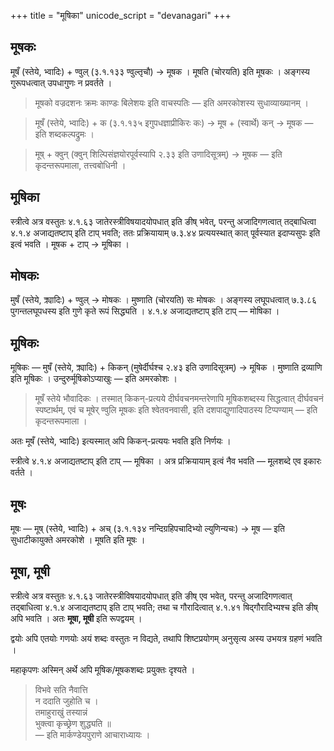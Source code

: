+++
title = "मूषिका"
unicode_script = "devanagari"
+++

## मूषकः
मूषँ (स्तेये, भ्वादिः) + ण्वुल् (३.१.१३३ ण्वुल्तृचौ) →‌ मूषक । मूषति (चोरयति) इति मूषकः । अङ्गस्य गुरूपधत्वात् उपधागुणः न प्रवर्तते ।  
  
> मूषको वज्रदशनः क्रमः काण्डः बिलेशयः इति वाचस्पतिः — इति अमरकोशस्य सुधाव्याख्यानम् ।

> मूषँ (स्तेये, भ्वादिः) + क (३.१.१३५ इगुपधज्ञाप्रीकिरः कः) → मूष + (स्वार्थे) कन् → मूषक — इति शब्दकल्पद्रुमः ।

> मूष् + क्वुन् (क्वुन् शिल्पिसंज्ञयोरपूर्वस्यापि २.३३ इति उणादिसूत्रम्) →‌ मूषक — इति कृदन्तरूपमाला, तत्त्वबोधिनी ।

## मूषिका
स्त्रीत्वे अत्र वस्तुतः ४.१.६३ जातेरस्त्रीविषयादयोपधात् इति ङीष् भवेत्, परन्तु अजादिगणत्वात् तद्बाधित्वा ४.१.४ अजाद्यतष्टाप् इति टाप् भवति; ततः प्रक्रियायाम् ७.३.४४ प्रत्ययस्थात् कात् पूर्वस्यात इदाप्यसुपः इति इत्वं भवति । मूषक + टाप् → मूषिका  ।  

## मोषकः 
मुषँ (स्तेये, क्र्यादिः) + ण्वुल् → मोषकः । मुष्णाति (चोरयति) सः मोषकः । अङ्गस्य लघूपधत्वात् ७.३.८६ पुगन्तलघूपधस्य इति गुणे कृते रूपं सिद्ध्यति ।  ४.१.४ अजाद्यतष्टाप् इति टाप् — मोषिका ।

## मूषिकः
मूषिकः — मुषँ (स्तेये, क्र्यादिः) + किकन् (मुषेर्दीर्घश्च २.४३ इति उणादिसूत्रम्) → मूषिक । मुष्णाति द्रव्याणि इति मूषिकः । उन्दुरुर्मूषिकोऽप्याखुः — इति अमरकोशः ।

> मूषँ स्तेये भौवादिकः । तस्मात् किकन्-प्रत्यये दीर्घवचनमन्तरेणापि मूषिकशब्दस्य सिद्धत्वात् दीर्घवचनं स्पष्टार्थम्, एवं च मूषेर् ण्वुलि मूषकः इति श्वेतवनवासी, इति दशपाद्युणादिपाठस्य टिप्पण्याम्  — इति कृदन्तरूपमाला  । 

अतः मूषँ (स्तेये, भ्वादिः) इत्यस्मात् अपि किकन्-प्रत्ययः भवति इति निर्णयः । 

स्त्रीत्वे ४.१.४ अजाद्यतष्टाप् इति टाप् —‌ मूषिका । अत्र प्रक्रियायाम् इत्वं नैव भवति — मूलशब्दे एव इकारः वर्तते ।

## मूषः
मूषः — मूष् (स्तेये, भ्वादिः) + अच् (३.१.१३४ नन्दिग्रहिपचादिभ्यो ल्युणिन्यचः) → मूष — इति सुधाटीकायुक्ते अमरकोशे । मूषति इति मूषः ।

## मूषा, मूषी
स्त्रीत्वे अत्र वस्तुतः ४.१.६३ जातेरस्त्रीविषयादयोपधात् इति ङीष् एव भवेत्, परन्तु अजादिगणत्वात् तद्बाधित्वा ४.१.४ अजाद्यतष्टाप् इति टाप् भवति; तथा च गौरादित्वात् ४.१.४१ षिद्गौरादिभ्यश्च इति ङीष् अपि भवति । अतः **मूषा, मूषी** इति रूपद्वयम् । 

द्वयोः अपि एतयोः गणयोः अयं शब्दः वस्तुतः न विद्यते, तथापि शिष्टप्रयोगम् अनुसृत्य अस्य उभयत्र ग्रहणं भवति । 

महाकृपणः अस्मिन् अर्थे अपि मूषिक/मूषकशब्दः प्रयुक्तः दृश्यते ।

> विभवे सति नैवात्ति  
> न ददाति जुहोति च ।  
> तमाहुराखुं तस्यान्नं  
> भुक्त्वा कृच्छ्रेण शुद्ध्यति ॥  
— इति मार्कण्डेयपुराणे आचाराध्यायः ।
